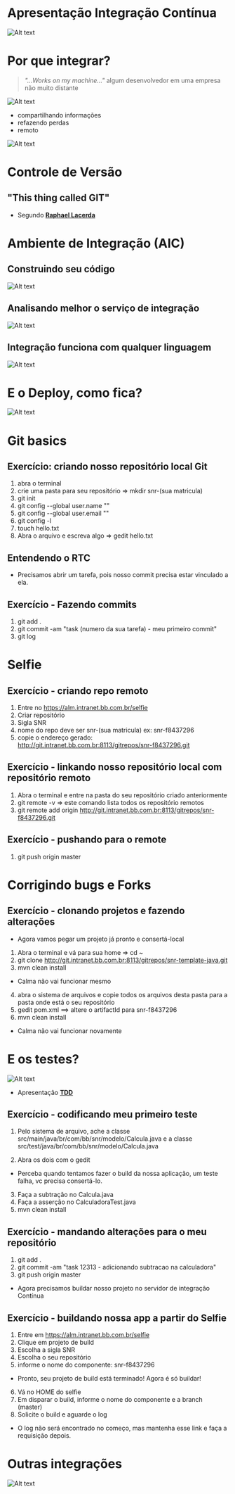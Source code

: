 # Apresentação Integração Contínua

![Alt text](img/header.png "Todo começo é triste")

# Por que integrar?

> *"...Works on my machine..."* algum desenvolvedor em uma empresa não muito distante

![Alt text](img/meme.jpg "meu dia a dia")


* compartilhando informações
* refazendo perdas
* remoto

![Alt text](img/producao.jpg "funcionou passa pra frente")

# Controle de Versão


## "This thing called GIT"

* Segundo [**Raphael Lacerda**](https://github.com/raphaelLacerda/apresentacao-git)

# Ambiente de Integração (AIC)

## Construindo seu código

![Alt text](img/construindo-codigo.png "Commit, Build and Deploy")


## Analisando melhor o serviço de integração

![Alt text](img/integracao-completa.png "Fazendo a integração completa")

## Integração funciona com qualquer linguagem

![Alt text](img/integracao-completa-js.png "Fazendo a integração completa")

# E o Deploy, como fica?

![Alt text](img/deploy.jpg "Deployando em diferentes ambientes")


# Git basics

## Exercício: criando nosso repositório local Git

1. abra o terminal
2. crie uma pasta para seu repositório => mkdir snr-(sua matricula)
3. git init
4. git	config	--global	user.name	""
5. git	config	--global	user.email	""
6. git config -l
7. touch hello.txt
8. Abra o arquivo e escreva algo => gedit hello.txt


## Entendendo o RTC

* Precisamos abrir um tarefa, pois nosso commit precisa estar vinculado a ela.


## Exercício - Fazendo commits

1. git add .
2. git commit -am "task (numero da sua tarefa) - meu primeiro commit"
3. git log


# Selfie

## Exercício - criando repo remoto

1. Entre no https://alm.intranet.bb.com.br/selfie
2. Criar repositório
3. Sigla SNR
4. nome do repo deve ser snr-(sua matricula) ex: snr-f8437296
5. copie o endereço gerado: http://git.intranet.bb.com.br:8113/gitrepos/snr-f8437296.git


## Exercício - linkando nosso repositório local com repositório remoto

1. Abra o terminal e entre na pasta do seu repositório criado anteriormente
2. git remote -v => este comando lista todos os repositório remotos
3. git remote add origin http://git.intranet.bb.com.br:8113/gitrepos/snr-f8437296.git


## Exercício - pushando para o remote

1. git push origin master


# Corrigindo bugs e Forks

## Exercício - clonando projetos e fazendo alterações

* Agora vamos pegar um projeto já pronto e consertá-local
1. Abra o terminal e vá para sua home => cd ~
2. git clone http://git.intranet.bb.com.br:8113/gitrepos/snr-template-java.git
3. mvn clean install

* Calma não vai funcionar mesmo

4. abra o sistema de arquivos e copie todos os arquivos desta pasta para a pasta onde está o seu repositório
5. gedit pom.xml ==> altere o artifactId para snr-f8437296
6. mvn clean install

* Calma não vai funcionar novamente

# E os testes?
![Alt text](img/testes.png "Fazer testes pra quê?")

* Apresentação [**TDD**](https://github.com/raphaelLacerda/apresentacao-tdd/blob/master/index.html)

## Exercício - codificando meu primeiro teste

1. Pelo sistema de arquivo, ache a classe src/main/java/br/com/bb/snr/modelo/Calcula.java
e a classe src/test/java/br/com/bb/snr/modelo/Calcula.java

2. Abra os dois com o gedit

* Perceba quando tentamos fazer o build da nossa aplicação, um teste falha, vc precisa consertá-lo.

3. Faça a subtração no Calcula.java
4. Faça a asserção no CalculadoraTest.java
5. mvn clean install

## Exercício - mandando alterações para o meu repositório

1. git add .
2. git commit -am "task 12313 - adicionando subtracao na calculadora"
3. git push origin master


* Agora precisamos buildar nosso projeto no servidor de integração Contínua

## Exercício - buildando nossa app a partir do Selfie

1. Entre em https://alm.intranet.bb.com.br/selfie
2. Clique em projeto de build
3. Escolha a sigla SNR
4. Escolha o seu repositório
5. informe o nome do componente: snr-f8437296

* Pronto, seu projeto de build está terminado! Agora é só buildar!

6. Vá no HOME do selfie
7. Em disparar o build, informe o nome do componente e a branch (master)
8. Solicite o build e aguarde o log

* O log não será encontrado no começo, mas mantenha esse link e faça a requisição depois.


# Outras integrações

![Alt text](img/futuro.jpg "Tipos de Integração")